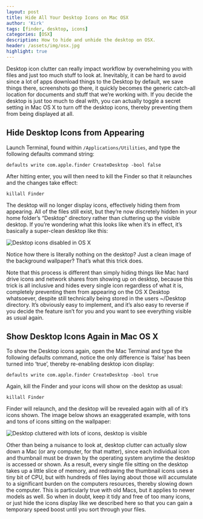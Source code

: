 ```yaml
---
layout: post
title: Hide All Your Desktop Icons on Mac OSX
author: 'Kirk'
tags: [finder, desktop, icons]
categories: [OSX]
description: How to hide and unhide the desktop on OSX.
header: /assets/img/osx.jpg
highlight: true
---
```


Desktop icon clutter can really impact workflow by overwhelming you with files and just too much stuff to look at. Inevitably, it can be hard to avoid since a lot of apps download things to the Desktop by default, we save things there, screenshots go there, it quickly becomes the generic catch-all location for documents and stuff that we’re working with. If you decide the desktop is just too much to deal with, you can actually toggle a secret setting in Mac OS X to turn off the desktop icons, thereby preventing them from being displayed at all.

## Hide Desktop Icons from Appearing

Launch Terminal, found within `/Applications/Utilities`, and type the following defaults command string:

    defaults write com.apple.finder CreateDesktop -bool false

After hitting enter, you will then need to kill the Finder so that it relaunches and the changes take effect:

    killall Finder

The desktop will no longer display icons, effectively hiding them from appearing. All of the files still exist, but they’re now discretely hidden in your home folder’s “Desktop” directory rather than cluttering up the visible desktop. If you’re wondering what this looks like when it’s in effect, it’s basically a super-clean desktop like this:

![Desktop icons disabled in OS X](/images/desktop-after.jpg)

Notice how there is literally nothing on the desktop? Just a clean image of the background wallpaper? That’s what this trick does.

Note that this process is different than simply hiding things like Mac hard drive icons and network shares from showing up on desktop, because this trick is all inclusive and hides every single icon regardless of what it is, completely preventing them from appearing on the OS X Desktop whatsoever, despite still technically being stored in the users ~/Desktop directory. It’s obviously easy to implement, and it’s also easy to reverse if you decide the feature isn’t for you and you want to see everything visible as usual again.

## Show Desktop Icons Again in Mac OS X

To show the Desktop icons again, open the Mac Terminal and type the following defaults command, notice the only difference is ‘false’ has been turned into ‘true’, thereby re-enabling desktop icon display:

    defaults write com.apple.finder CreateDesktop -bool true

Again, kill the Finder and your icons will show on the desktop as usual:

    killall Finder

Finder will relaunch, and the desktop will be revealed again with all of it’s icons shown. The image below shows an exaggerated example, with tons and tons of icons sitting on the wallpaper:

![Desktop cluttered with lots of icons, desktop is visible](/images/desktop-before.jpg)

Other than being a nuisance to look at, desktop clutter can actually slow down a Mac (or any computer, for that matter), since each individual icon and thumbnail must be drawn by the operating system anytime the desktop is accessed or shown. As a result, every single file sitting on the desktop takes up a little slice of memory, and redrawing the thumbnail icons uses a tiny bit of CPU, but with hundreds of files laying about those will accumulate to a significant burden on the computers resources, thereby slowing down the computer. This is particularly true with old Macs, but it applies to newer models as well. So when in doubt, keep it tidy and free of too many icons, or just hide the icons display like we described here so that you can gain a temporary speed boost until you sort through your files.
